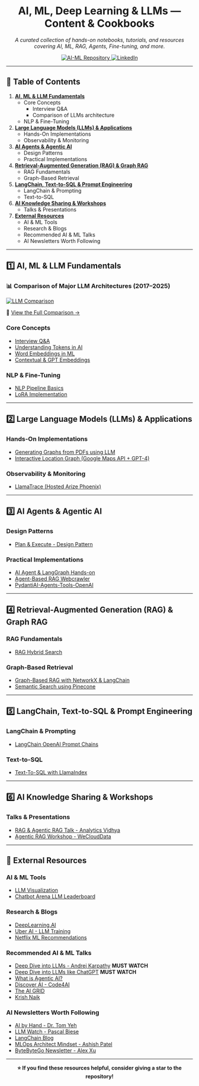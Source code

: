 <h1 align="center">AI, ML, Deep Learning & LLMs — Content & Cookbooks</h1>

<p align="center">
   <em>A curated collection of hands-on notebooks, tutorials, and resources covering AI, ML, RAG, Agents, Fine-tuning, and more.</em>
</p>

<p align="center">
  <a href="https://github.com/05satyam/AI-ML" target="_blank">
    <img src="https://img.shields.io/badge/Explore_AI--ML_Repository-Black?style=for-the-badge&logo=github" alt="AI-ML Repository"/>
  </a>
  <a href="https://www.linkedin.com/in/satyam-sm" target="_blank">
    <img src="https://img.shields.io/badge/Connect_on_LinkedIn-blue?style=for-the-badge&logo=linkedin" alt="LinkedIn"/>
  </a>
</p>

---

## 📌 Table of Contents  

1. **[AI, ML & LLM Fundamentals](#ai-ml--llm-fundamentals)**
   - Core Concepts
        - Interview Q&A
        - Comparison of LLMs architecture
   - NLP & Fine-Tuning  
2. **[Large Language Models (LLMs) & Applications](#large-language-models-llms--applications)**
   - Hands-On Implementations  
   - Observability & Monitoring  
3. **[AI Agents & Agentic AI](#ai-agents--agentic-ai)**
   - Design Patterns  
   - Practical Implementations  
4. **[Retrieval-Augmented Generation (RAG) & Graph RAG](#retrieval-augmented-generation-rag--graph-rag)**
   - RAG Fundamentals  
   - Graph-Based Retrieval  
5. **[LangChain, Text-to-SQL & Prompt Engineering](#langchain-text-to-sql--prompt-engineering)**
   - LangChain & Prompting  
   - Text-to-SQL  
6. **[AI Knowledge Sharing & Workshops](#ai-knowledge-sharing--workshops)**
   - Talks & Presentations  
7. **[External Resources](#external-resources)**
   - AI & ML Tools  
   - Research & Blogs  
   -  Recommended AI & ML Talks
   -  AI Newsletters Worth Following

---

## 1️⃣ AI, ML & LLM Fundamentals  
### 📊 Comparison of Major LLM Architectures (2017–2025)

[![LLM Comparison](https://github.com/05satyam/AI-ML/assets/YOUR_IMAGE_ID)](https://github.com/05satyam/AI-ML/blob/main/concepts-interview-experience/comparison_of_major_llms_architectures(2017-2025).md)

🔗 [View the Full Comparison →](https://github.com/05satyam/AI-ML/blob/main/concepts-interview-experience/comparison_of_major_llms_architectures(2017-2025).md)

### Core Concepts  
- [Interview Q&A](https://github.com/05satyam/AI-ML/blob/main/concepts-interview-experience/interview-expereince/AI-ML-QnA.md)  
- [Understanding Tokens in AI](https://github.com/05satyam/AI-ML/blob/main/ai-ml-genai-common-scripts/Tokens_in_AI(GenAI).ipynb)  
- [Word Embeddings in ML](https://github.com/05satyam/AI-ML/blob/main/ai-ml-genai-common-scripts/ML_WordEmbeddings.ipynb)  
- [Contextual & GPT Embeddings](https://github.com/05satyam/AI-ML/blob/main/concepts-interview-experience/Contexual%20And%20GPT%20Embeddings.md)  

### NLP & Fine-Tuning  
- [NLP Pipeline Basics](https://github.com/05satyam/AI-ML/blob/main/ai-ml-genai-common-scripts/NLP_Pipeline_Basics.ipynb)  
- [LoRA Implementation](https://github.com/05satyam/AI-ML/blob/main/finetuning/Simple_LoRA.ipynb)  

---

## 2️⃣ Large Language Models (LLMs) & Applications  

### Hands-On Implementations  
- [Generating Graphs from PDFs using LLM](https://github.com/05satyam/AI-ML/blob/main/llms-based-application/generating_interactive_human_readable_graphs_from_pdf_dcouments_using_llm.ipynb)  
- [Interactive Location Graph (Google Maps API + GPT-4)](https://github.com/05satyam/AI-ML/blob/main/llms-based-application/Interactive%20Location%20Graph%20with%20Google%20Maps%20API%20and%20GPT-4.ipynb)  

### Observability & Monitoring  
- [LlamaTrace (Hosted Arize Phoenix)](https://github.com/05satyam/AI-ML/blob/main/llm-observability/LlamaTrace_(Hosted_Arize_Phoenix).ipynb)  

---

## 3️⃣ AI Agents & Agentic AI  

### Design Patterns  
- [Plan & Execute - Design Pattern](https://github.com/05satyam/AI-ML/blob/main/langchain/agenticAI_design_patterns/plan_and_execute.ipynb)  

### Practical Implementations  
- [AI Agent & LangGraph Hands-on](https://github.com/05satyam/AI-ML/blob/main/agentic-frameworks-and-applications/AI_Agents_and_Agent_LangGraph.ipynb)  
- [Agent-Based RAG Webcrawler](https://github.com/05satyam/AI-ML/blob/main/agentic-frameworks-and-applications/webcrawler_agentic_system.ipynb)  
- [PydantiAI-Agents-Tools-OpenAI](https://github.com/05satyam/AI-ML/blob/main/agentic-frameworks-and-applications/PydanticAI_Agents_Tools_OpenAI.ipynb)  

---

## 4️⃣ Retrieval-Augmented Generation (RAG) & Graph RAG  

### RAG Fundamentals  
- [RAG Hybrid Search](https://github.com/05satyam/AI-ML/blob/main/simple-rag-graphrag/HybridSearch.ipynb)  

### Graph-Based Retrieval  
- [Graph-Based RAG with NetworkX & LangChain](https://github.com/05satyam/AI-ML/blob/main/simple-rag-graphrag/Graph_Based_Retrieval_Augmented_Generation_(RAG)_System_Using_Networkx%2CLangChain.ipynb)  
- [Semantic Search using Pinecone](https://github.com/05satyam/AI-ML/blob/main/simple-rag-graphrag/semantic_search_vec_pinecone.ipynb)  

---

## 5️⃣ LangChain, Text-to-SQL & Prompt Engineering  

### LangChain & Prompting  
- [LangChain OpenAI Prompt Chains](https://github.com/05satyam/AI-ML/blob/main/langchain/lanchain-openai-prompt-chains.ipynb)  

### Text-to-SQL  
- [Text-To-SQL with LlamaIndex](https://github.com/05satyam/AI-ML/blob/main/text-to-sql/Text_To_SQL_LlamaIndex.ipynb)  

---

## 6️⃣ AI Knowledge Sharing & Workshops  

### Talks & Presentations  
- [RAG & Agentic RAG Talk - Analytics Vidhya](https://github.com/05satyam/AI-ML/blob/main/talks_handson-ai_ml_genai-notebooks/Talk_On_Naive_RAG_and_Agentic_RAG_and_LLM_Observability.ipynb)  
- [Agentic RAG Workshop - WeCloudData](https://github.com/05satyam/AI-ML/blob/main/talks_handson-ai_ml_genai-notebooks/GenAI%20Webinar%20-%20Satyam%20Mittal%20(1).pdf)  

---

## 🔗 External Resources 

### AI & ML Tools  
- [LLM Visualization](https://bbycroft.net/llm)  
- [Chatbot Arena LLM Leaderboard](https://lmarena.ai/)  

### Research & Blogs  
- [DeepLearning.AI](https://www.deeplearning.ai/the-batch/)  
- [Uber AI - LLM Training](https://www.uber.com/en-GB/blog/open-source-and-in-house-how-uber-optimizes-llm-training/)  
- [Netflix ML Recommendations](https://netflixtechblog.com/)  


### Recommended AI & ML Talks
- [Deep Dive into LLMs - Andrej Karpathy](https://youtu.be/7xTGNNLPyMI?t=1052)   **MUST WATCH**
- [Deep Dive into LLMs like ChatGPT](https://youtu.be/7xTGNNLPyMI?t=797)         **MUST WATCH**
- [What is Agentic AI?](https://youtu.be/kJLiOGle3Lw)  
- [Discover AI - Code4AI](https://www.youtube.com/@code4AI)  
- [The AI GRID](https://www.youtube.com/@TheAiGrid)  
- [Krish Naik](https://www.youtube.com/@krishnaik06)  


### AI Newsletters Worth Following
- [AI by Hand - Dr. Tom Yeh](https://aibyhand.substack.com/)  
- [LLM Watch - Pascal Biese](https://www.llmwatch.com/)  
- [LangChain Blog](https://blog.langchain.dev/)  
- [MLOps Architect Mindset - Ashish Patel](https://www.linkedin.com/newsletters/mlops-architect-mindset-7015185399367012352/)  
- [ByteByteGo Newsletter - Alex Xu](https://www.linkedin.com/newsletters/bytebytego-newsletter-7144012310280359936/)  

---

<p align="center">
  <b>⭐ If you find these resources helpful, consider giving a star to the repository!</b>
</p>

